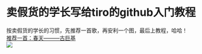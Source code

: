 # 卖假货的学长写给tiro的github入门教程
按卖假货的学长的习惯，先推荐一首歌，再安利一个图，最后上教程，哈哈！<br>
[推荐一首：春天———古巨基](http://music.163.com/#/song?id=86611 "卖假货的学长推荐，点了不后悔，哈哈！") <br>
![](http://i0.hdslb.com/bfs/archive/84d49fbb7fec2432f99ebef8bbaecc3a6381471d.jpg)<br>
